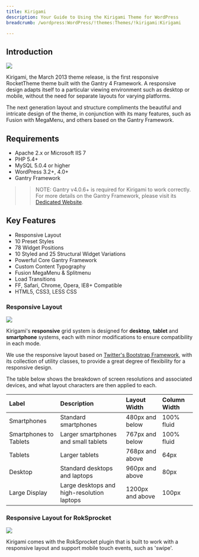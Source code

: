 ```yaml
---
title: Kirigami
description: Your Guide to Using the Kirigami Theme for WordPress
breadcrumb: /wordpress:WordPress/!themes:Themes/!kirigami:Kirigami

---
```


Introduction
-----

![][kirigami]

Kirigami, the March 2013 theme release, is the first responsive RocketTheme theme built with the Gantry 4 Framework. A responsive design adapts itself to a particular viewing environment such as desktop or mobile, without the need for separate layouts for varying platforms.

The next generation layout and structure compliments the beautiful and intricate design of the theme, in conjunction with its many features, such as Fusion with MegaMenu, and others based on the Gantry Framework.

Requirements
-----

* Apache 2.x or Microsoft IIS 7
* PHP 5.4+
* MySQL 5.0.4 or higher
* WordPress 3.2+, 4.0+
* Gantry Framework

>> NOTE: Gantry v4.0.6+ is required for Kirigami to work correctly. For more details on the Gantry Framework, please visit its [Dedicated Website][gantry].

Key Features
-----

* Responsive Layout
* 10 Preset Styles
* 78 Widget Positions
* 10 Styled and 25 Structural Widget Variations
* Powerful Core Gantry Framework
* Custom Content Typography
* Fusion MegaMenu & Splitmenu
* Load Transitions
* FF, Safari, Chrome, Opera, IE8+ Compatible
* HTML5, CSS3, LESS CSS

### Responsive Layout

![][responsive]

Kirigami's **responsive** grid system is designed for **desktop**, **tablet** and **smartphone** systems, each with minor modifications to ensure compatibility in each mode.

We use the responsive layout based on [Twitter's Bootstrap Framework][bootstrap], with its collection of utility classes, to provide a great degree of flexibility for a responsive design.

The table below shows the breakdown of screen resolutions and associated devices, and what layout characters are then applied to each.

| Label                  | Description                                | Layout Width     | Column Width |  
| :--------------------- | :----------------------------------------- | :--------------- | :----------- |  
| Smartphones            | Standard smartphones                       | 480px and below  | 100% fluid   |  
| Smartphones to Tablets | Larger smartphones and small tablets       | 767px and below  | 100% fluid   |  
| Tablets                | Larger tablets                             | 768px and above  | 64px         |  
| Desktop                | Standard desktops and laptops              | 960px and above  | 80px         |  
| Large Display          | Large desktops and high-resolution laptops | 1200px and above | 100px        |  

### Responsive Layout for RokSprocket

![][sprocket]

Kirigami comes with the RokSprocket plugin that is built to work with a responsive layout and support mobile touch events, such as 'swipe'.

[gantry]: http://gantry.org/
[gantry_install]: ../../start/gantry.md
[kirigami]: assets/wp_kirigami.jpg
[responsive]: assets/responsive.jpg
[sprocket]: assets/roksprocket.jpg
[gantry4]: assets/gantry4.jpg
[bootstrap]: http://twitter.github.com/bootstrap/